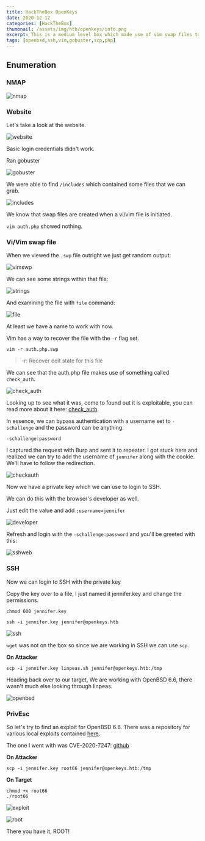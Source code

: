 ```yaml
---
title: HackTheBox OpenKeys
date: 2020-12-12
categories: [HackTheBox]
thumbnail: /assets/img/htb/openkeys/info.png
excerpt: This is a medium level box which made use of vim swap files to find an interesting file that turned out to be exploitable. Which we used to gain initial access through SSH, then used an OpenBSD exploit for PrivEsc.
tags: [openbsd,ssh,vim,gobuster,scp,php]
---
```


## Enumeration

### NMAP

![nmap](/assets/img/htb/openkeys/nmap.png)

### Website

Let's take a look at the website.

![website](/assets/img/htb/openkeys/website.png)

Basic login credentials didn't work.

Ran gobuster

![gobuster](/assets/img/htb/openkeys/gobuster.png)

We were able to find `/includes` which contained some files that we can grab.

![includes](/assets/img/htb/openkeys/includes.png)

We know that swap files are created when a vi/vim file is initiated.

`vim auth.php` showed nothing.

### Vi/Vim swap file

When we viewed the `.swp` file outright we just get random output:

![vimswp](/assets/img/htb/openkeys/vimswp1.png)

We can see some strings within that file:

![strings](/assets/img/htb/openkeys/strings.png)

And examining the file with `file` command:

![file](/assets/img/htb/openkeys/file.png)

At least we have a name to work with now.

Vim has a way to recover the file with the `-r` flag set.

`vim -r auth.php.swp`

> -r: Recover edit state for this file

We can see that the auth.php file makes use of something called `check_auth`. 

![check_auth](/assets/img/htb/openkeys/checkauth.png)

Looking up to see what it was, come to found out it is exploitable, you can read more about it here: [check_auth](https://thehackernews.com/2019/12/openbsd-authentication-vulnerability.html).

In essence, we can bypass authentication with a username set to `-schallenge` and the password can be anything.

`-schallenge:password`

I captured the request with Burp and sent it to repeater. I got stuck here and realized we can try to add the username of `jennifer` along with the cookie. We'll have to follow the redirection. 

![checkauth](/assets/img/htb/openkeys/ssh-key.png)

Now we have a private key which we can use to login to SSH.

We can do this with the browser's developer as well.

Just edit the value and add `;username=jennifer`

![developer](/assets/img/htb/openkeys/developer.png)

Refresh and login with the `-schallenge:password` and you'll be greeted with this:

![sshweb](/assets/img/htb/openkeys/sshweb.png)

### SSH

Now we can login to SSH with the private key 

Copy the key over to a file, I just named it jennifer.key and change the permissions.

`chmod 600 jennifer.key`

`ssh -i jennifer.key jennifer@openkeys.htb`

![ssh](/assets/img/htb/openkeys/jennifer.png)

`wget` was not on the box so since we are working in SSH we can use `scp`.

__On Attacker__

`scp -i jennifer.key linpeas.sh jennifer@openkeys.htb:/tmp`

Heading back over to our target, We are working with OpenBSD 6.6, there wasn't much else looking through linpeas.

![openbsd](/assets/img/htb/openkeys/openbsd.png)

### PrivEsc

So let's try to find an exploit for OpenBSD 6.6. There was a repository for various local exploits contained [here](https://github.com/bcoles/local-exploits).

The one I went with was CVE-2020-7247: [github](https://github.com/bcoles/local-exploits/blob/master/CVE-2020-7247/root66)

__On Attacker__

`scp -i jennifer.key root66 jennifer@openkeys.htb:/tmp`

__On Target__
```
chmod +x root66
./root66
```

![exploit](/assets/img/htb/openkeys/exploit.png)

![root](/assets/img/htb/openkeys/root.png)

There you have it, ROOT!